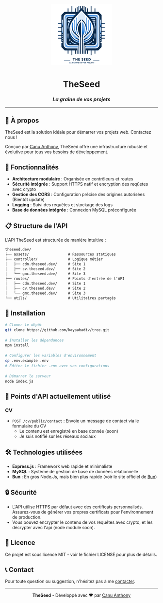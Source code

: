<div align="center">

# <img src="https://raw.githubusercontent.com/kayaabadiv/tree/refs/heads/main/assets/logo.png" width="200" height="200" alt="TheSeed Logo">

# TheSeed

### *La graine de vos projets*

</div>

---

## 🌱 À propos

TheSeed est la solution idéale pour démarrer vos projets web. Contactez nous !

Conçue par [Canu Anthony](https://cv.theseed.dev/), TheSeed offre une infrastructure robuste et évolutive pour tous vos besoins de développement.

## 🚀 Fonctionnalités

- **Architecture modulaire** : Organisée en contrôleurs et routes
- **Sécurité intégrée** : Support HTTPS natif et encryption des reqûetes avec crypto
- **Gestion des CORS** : Configuration précise des origines autorisées (Bientôt update)
- **Logging** : Suivi des requêtes et stockage des logs
- **Base de données intégrée** : Connexion MySQL préconfigurée

## 📋 Structure de l'API

L'API TheSeed est structurée de manière intuitive :

```
theseed.dev/
├── assets/                  # Ressources statiques
├── controller/              # Logique métier
│   ├── cdn.theseed.dev/     # Site 1
│   ├── cv.theseed.dev/      # Site 2
│   └── gmc.theseed.dev/     # Site 3
├── routes/                  # Points d'entrée de l'API
│   ├── cdn.theseed.dev/     # Site 1
│   ├── cv.theseed.dev/      # Site 2
│   └── gmc.theseed.dev/     # Site 3
└── utils/                   # Utilitaires partagés
```

## 🔧 Installation

```bash
# Cloner le dépôt
git clone https://github.com/kayaabadiv/tree.git

# Installer les dépendances
npm install

# Configurer les variables d'environnement
cp .env.example .env
# Éditer le fichier .env avec vos configurations

# Démarrer le serveur
node index.js
```

## 🔌 Points d'API actuellement utilisé

### CV

- `POST /cv/public/contact` : Envoie un message de contact via le formulaire du CV
  - Le contenu est enregistré en base donnée (soon)
  - Je suis notifié sur les réseaux sociaux

## 🛠️ Technologies utilisées

- **Express.js** : Framework web rapide et minimaliste
- **MySQL** : Système de gestion de base de données relationnelle
- **Bun** : En gros Node.Js, mais bien plus rapide (voir le site officiel de [Bun](https://bun.sh/))

## 🔒 Sécurité

- L'API utilise HTTPS par défaut avec des certificats personnalisés. Assurez-vous de générer vos propres certificats pour l'environnement de production.
- Vous pouvez encrypter le contenu de vos requêtes avec crypto, et les décrypter avec l'api (node module soon).

## 📝 Licence

Ce projet est sous licence MIT - voir le fichier LICENSE pour plus de détails.

## 📞 Contact

Pour toute question ou suggestion, n'hésitez pas à me [contacter](https://cv.theseed.dev/).

---

<div align="center">

**TheSeed** - Développé avec ❤️ par [Canu Anthony](https://github.com/kayaabadiv)

</div>